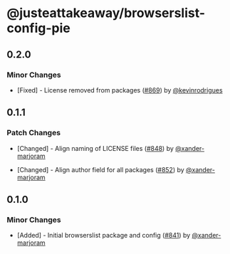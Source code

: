 # @justeattakeaway/browserslist-config-pie

## 0.2.0

### Minor Changes

- [Fixed] - License removed from packages ([#869](https://github.com/justeattakeaway/pie/pull/869)) by [@kevinrodrigues](https://github.com/kevinrodrigues)

## 0.1.1

### Patch Changes

- [Changed] - Align naming of LICENSE files ([#848](https://github.com/justeattakeaway/pie/pull/848)) by [@xander-marjoram](https://github.com/xander-marjoram)

- [Changed] - Align author field for all packages ([#852](https://github.com/justeattakeaway/pie/pull/852)) by [@xander-marjoram](https://github.com/xander-marjoram)

## 0.1.0

### Minor Changes

- [Added] - Initial browserslist package and config ([#841](https://github.com/justeattakeaway/pie/pull/841)) by [@xander-marjoram](https://github.com/xander-marjoram)
